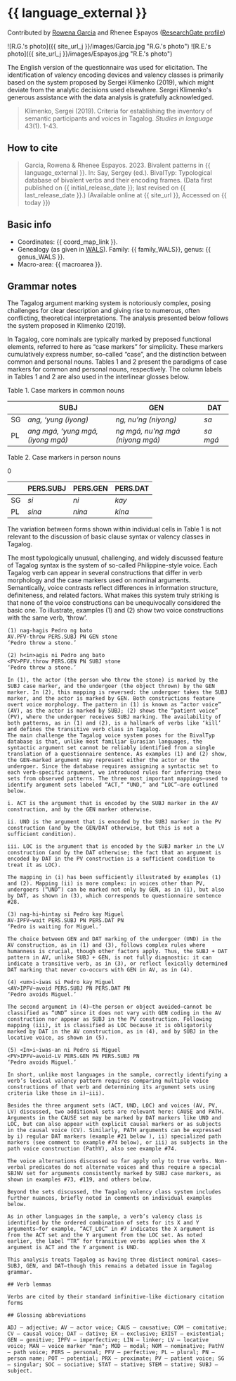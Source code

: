 # {{ language_external }}
Contributed by [Rowena Garcia](https://rgarcia.owlstown.net) and Rhenee Espayos ([ResearchGate profile](https://www.researchgate.net/profile/Rhenee-Espayos))

![R.G.'s photo]({{ site_url_j }}/images/Garcia.jpg "R.G.'s photo")
![R.E.'s photo]({{ site_url_j }}/images/Espayos.jpg "R.E.'s photo")

The English version of the questionnaire was used for elicitation. The identification of valency encoding devices and valency classes is primarily based on the system proposed by Sergei Klimenko (2019), which might deviate from the analytic decisions used elsewhere. Sergei Klimenko's generous assistance with the data analysis is gratefully acknowledged.

> Klimenko, Sergei (2019). Criteria for establishing the inventory of semantic participants and voices in Tagalog. *Studies in language* 43(1). 1-43.

## How to cite
> Garcia, Rowena & Rhenee Espayos. 2023. Bivalent patterns in {{ language_external }}. 
> In: Say, Sergey (ed.). BivalTyp: 
> Typological database of bivalent verbs and their encoding frames. 
> (Data first published on {{ initial_release_date }}; last revised on {{ last_release_date }}.) 
> (Available online at {{ site_url }}, Accessed on {{ today }})

## Basic info
- Coordinates: {{ coord_map_link }}.
- Genealogy (as given in [WALS](https://wals.info/)). Family: {{ family_WALS}}, genus: {{ genus_WALS }}.
- Macro-area: {{ macroarea }}.

## Grammar notes
The Tagalog argument marking system is notoriously complex, posing challenges for clear description and giving rise to numerous, often conflicting, theoretical interpretations. The analysis presented below follows the system proposed in Klimenko (2019).

In Tagalog, core nominals are typically marked by preposed functional elements, referred to here as “case markers” for simplicity. These markers cumulatively express number, so-called “case”, and the distinction between common and personal nouns. Tables 1 and 2 present the paradigms of case markers for common and personal nouns, respectively. The column labels in Tables 1 and 2 are also used in the interlinear glosses below.

Table 1. Case markers in common nouns

<div class="before-table"></div>

|    | **SUBJ**                          | **GEN**                          | **DAT**  |
| -- | --------------------------------- | -------------------------------- | -------- |
| SG | _ang, ‘yung (iyong)_              | _ng, nu’ng (niyong)_             | _sa_     |
| PL | _ang mgá, ‘yung mgá, (iyong mgá)_ | _ng mgá, nu’ng mgá (niyong mgá)_ | _sa mgá_ |

Table 2. Case markers in person nouns

<div class="before-table"></div>0

|    | **PERS.SUBJ** | **PERS.GEN** | **PERS.DAT** |
| -- | ------------- | ------------ | ------------ |
| SG | _si_          | _ni_         | _kay_        |
| PL | _sina_        | _nina_       | _kina_       |

The variation between forms shown within individual cells in Table 1 is not relevant to the discussion of basic clause syntax or valency classes in Tagalog.

The most typologically unusual, challenging, and widely discussed feature of Tagalog syntax is the system of so-called Philippine-style voice. Each Tagalog verb can appear in several constructions that differ in verb morphology and the case markers used on nominal arguments. Semantically, voice contrasts reflect differences in information structure, definiteness, and related factors. What makes this system truly striking is that none of the voice constructions can be unequivocally considered the basic one. To illustrate, examples (1) and (2) show two voice constructions with the same verb, ‘throw’.

```
(1) nag-hagis Pedro ng bato
AV.PFV-throw PERS.SUBJ PN GEN stone
‘Pedro threw a stone.’

(2) h<in>agis ni Pedro ang bato
<PV>PFV.throw PERS.GEN PN SUBJ stone
‘Pedro threw a stone.’

In (1), the actor (the person who threw the stone) is marked by the SUBJ case marker, and the undergoer (the object thrown) by the GEN marker. In (2), this mapping is reversed: the undergoer takes the SUBJ marker, and the actor is marked by GEN. Both constructions feature overt voice morphology. The pattern in (1) is known as “actor voice” (AV), as the actor is marked by SUBJ; (2) shows the “patient voice” (PV), where the undergoer receives SUBJ marking. The availability of both patterns, as in (1) and (2), is a hallmark of verbs like ‘kill’ and defines the transitive verb class in Tagalog.
The main challenge the Tagalog voice system poses for the BivalTyp database is that, unlike most familiar Eurasian languages, the syntactic argument set cannot be reliably identified from a single translation of a questionnaire sentence. As examples (1) and (2) show, the GEN-marked argument may represent either the actor or the undergoer. Since the database requires assigning a syntactic set to each verb-specific argument, we introduced rules for inferring these sets from observed patterns. The three most important mappings—used to identify argument sets labeled “ACT,” “UND,” and “LOC”—are outlined below.

i. ACT is the argument that is encoded by the SUBJ marker in the AV construction, and by the GEN marker otherwise.

ii. UND is the argument that is encoded by the SUBJ marker in the PV construction (and by the GEN/DAT otherwise, but this is not a sufficient condition).

iii. LOC is the argument that is encoded by the SUBJ marker in the LV construction (and by the DAT otherwise; the fact that an argument is encoded by DAT in the PV construction is a sufficient condition to treat it as LOC).

The mapping in (i) has been sufficiently illustrated by examples (1) and (2). Mapping (ii) is more complex: in voices other than PV, undergoers (“UND”) can be marked not only by GEN, as in (1), but also by DAT, as shown in (3), which corresponds to questionnaire sentence #28. 

(3) nag-hi~hintay si Pedro kay Miguel
AV-IPFV~wait PERS.SUBJ PN PERS.DAT PN
‘Pedro is waiting for Miguel.’

The choice between GEN and DAT marking of the undergoer (UND) in the AV construction, as in (1) and (3), follows complex rules where humanness is crucial, though other factors apply. Thus, the SUBJ + DAT pattern in AV, unlike SUBJ + GEN, is not fully diagnostic: it can indicate a transitive verb, as in (3), or reflect lexically determined DAT marking that never co-occurs with GEN in AV, as in (4).

(4) <um>i~iwas si Pedro kay Miguel
<AV>IPFV~avoid PERS.SUBJ PN PERS.DAT PN
‘Pedro avoids Miguel.’

The second argument in (4)—the person or object avoided—cannot be classified as “UND” since it does not vary with GEN coding in the AV construction nor appear as SUBJ in the PV construction. Following mapping (iii), it is classified as LOC because it is obligatorily marked by DAT in the AV construction, as in (4), and by SUBJ in the locative voice, as shown in (5). 

(5) <In>i~iwas-an ni Pedro si Miguel
<PV>IPFV~avoid-LV PERS.GEN PN PERS.SUBJ PN
‘Pedro avoids Miguel.’

In short, unlike most languages in the sample, correctly identifying a verb’s lexical valency pattern requires comparing multiple voice constructions of that verb and determining its argument sets using criteria like those in i)–iii).

Besides the three argument sets (ACT, UND, LOC) and voices (AV, PV, LV) discussed, two additional sets are relevant here: CAUSE and PATH. Arguments in the CAUSE set may be marked by DAT markers like UND and LOC, but can also appear with explicit causal markers or as subjects in the causal voice (CV). Similarly, PATH arguments can be expressed by i) regular DAT markers (example #21 below ), ii) specialized path markers (see comment to example #74 below), or iii) as subjects in the path voice construction (PathV), also see example #74.

The voice alternations discussed so far apply only to true verbs. Non-verbal predicates do not alternate voices and thus require a special SBJNV set for arguments consistently marked by SUBJ case markers, as shown in examples #73, #119, and others below.

Beyond the sets discussed, the Tagalog valency class system includes further nuances, briefly noted in comments on individual examples below.

As in other languages in the sample, a verb’s valency class is identified by the ordered combination of sets for its X and Y arguments—for example, “ACT_LOC” in #7 indicates the X argument is from the ACT set and the Y argument from the LOC set. As noted earlier, the label “TR” for transitive verbs applies when the X argument is ACT and the Y argument is UND.

This analysis treats Tagalog as having three distinct nominal cases—SUBJ, GEN, and DAT—though this remains a debated issue in Tagalog grammar.

## Verb lemmas

Verbs are cited by their standard infinitive-like dictionary citation forms

## Glossing abbreviations

ADJ — adjective; AV — actor voice; CAUS — causative; COM — comitative; CV — causal voice; DAT — dative; EX — exclusive; EXIST — existential; GEN — genitive; IPFV — imperfective; LIN — linker; LV — locative voice; MAN — voice marker "man"; MOD — modal; NOM — nominative; PathV — path voice; PERS — personal; PFV — perfective; PL — plural; PN — person name; POT — potential; PRX — proximate; PV — patient voice; SG — singular; SOC — sociative; STAT — stative; STEM — stative; SUBJ — subject.
